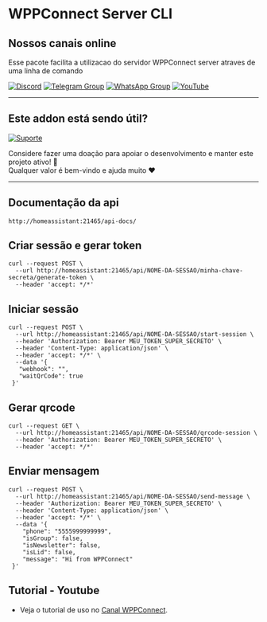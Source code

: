 # WPPConnect Server CLI

## Nossos canais online

Esse pacote facilita a utilizacao do servidor WPPConnect server atraves de uma linha de comando

[![Discord](https://img.shields.io/discord/844351092758413353?color=blueviolet&label=Discord&logo=discord&style=flat)](https://discord.gg/JU5JGGKGNG)
[![Telegram Group](https://img.shields.io/badge/Telegram-Group-32AFED?logo=telegram)](https://t.me/wppconnect)
[![WhatsApp Group](https://img.shields.io/badge/WhatsApp-Group-25D366?logo=whatsapp)](https://chat.whatsapp.com/LJaQu6ZyNvnBPNAVRbX00K)
[![YouTube](https://img.shields.io/youtube/channel/subscribers/UCD7J9LG08PmGQrF5IS7Yv9A?label=YouTube)](https://www.youtube.com/c/wppconnect)

---

## Este addon está sendo útil?
[![Suporte](https://img.shields.io/badge/Donation-Nubank-blue)](https://nubank.com.br/cobrar/nv10d/6813fc28-be53-463c-bc19-b7b565a009e4)  

Considere fazer uma doação para apoiar o desenvolvimento e manter este projeto ativo! 🙏  
Qualquer valor é bem-vindo e ajuda muito ❤️  

---

## Documentação da api

```
http://homeassistant:21465/api-docs/
```

## Criar sessão e gerar token

```
curl --request POST \
  --url http://homeassistant:21465/api/NOME-DA-SESSAO/minha-chave-secreta/generate-token \
  --header 'accept: */*'
```

## Iniciar sessão

```
curl --request POST \
  --url http://homeassistant:21465/api/NOME-DA-SESSAO/start-session \
  --header 'Authorization: Bearer MEU_TOKEN_SUPER_SECRETO' \
  --header 'Content-Type: application/json' \
  --header 'accept: */*' \
  --data '{
   "webhook": "",
   "waitQrCode": true
 }'
```

## Gerar qrcode

```
curl --request GET \
  --url http://homeassistant:21465/api/NOME-DA-SESSAO/qrcode-session \
  --header 'Authorization: Bearer MEU_TOKEN_SUPER_SECRETO' \
  --header 'accept: */*'
```

## Enviar mensagem
 
```
curl --request POST \
  --url http://homeassistant:21465/api/NOME-DA-SESSAO/send-message \
  --header 'Authorization: Bearer MEU_TOKEN_SUPER_SECRETO' \
  --header 'Content-Type: application/json' \
  --header 'accept: */*' \
  --data '{
    "phone": "5555999999999",
    "isGroup": false,
    "isNewsletter": false,
    "isLid": false,
    "message": "Hi from WPPConnect"  
 }'
```

## Tutorial - Youtube
- Veja o tutorial de uso no [Canal WPPConnect](https://www.youtube.com/watch?v=zBmCnPS3JOQ).
